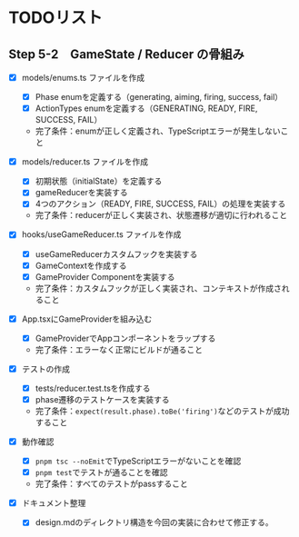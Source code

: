 # TODOリスト

## Step 5-2　GameState / Reducer の骨組み

- [x] models/enums.ts ファイルを作成

  - [x] Phase enumを定義する（generating, aiming, firing, success, fail）
  - [x] ActionTypes enumを定義する（GENERATING, READY, FIRE, SUCCESS, FAIL）
  - 完了条件：enumが正しく定義され、TypeScriptエラーが発生しないこと

- [x] models/reducer.ts ファイルを作成

  - [x] 初期状態（initialState）を定義する
  - [x] gameReducerを実装する
  - [x] 4つのアクション（READY, FIRE, SUCCESS, FAIL）の処理を実装する
  - 完了条件：reducerが正しく実装され、状態遷移が適切に行われること

- [x] hooks/useGameReducer.ts ファイルを作成

  - [x] useGameReducerカスタムフックを実装する
  - [x] GameContextを作成する
  - [x] GameProvider Componentを実装する
  - 完了条件：カスタムフックが正しく実装され、コンテキストが作成されること

- [x] App.tsxにGameProviderを組み込む

  - [x] GameProviderでAppコンポーネントをラップする
  - 完了条件：エラーなく正常にビルドが通ること

- [x] テストの作成

  - [x] tests/reducer.test.tsを作成する
  - [x] phase遷移のテストケースを実装する
  - 完了条件：`expect(result.phase).toBe('firing')`などのテストが成功すること

- [x] 動作確認

  - [x] `pnpm tsc --noEmit`でTypeScriptエラーがないことを確認
  - [x] `pnpm test`でテストが通ることを確認
  - 完了条件：すべてのテストがpassすること

- [x] ドキュメント整理
  - [x] design.mdのディレクトリ構造を今回の実装に合わせて修正する。

